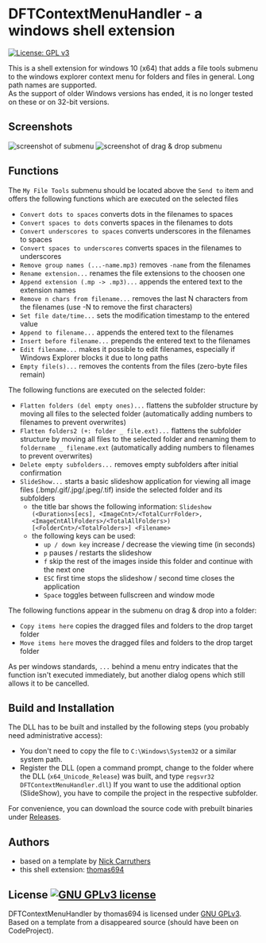 # DFTContextMenuHandler - a windows shell extension

[![License: GPL v3](https://img.shields.io/badge/License-GPLv3-blue.svg)](https://www.gnu.org/licenses/gpl-3.0)

This is a shell extension for windows 10 (x64) that adds a file tools submenu to the windows explorer context menu for folders and files in general. Long path names are supported.<br/>
As the support of older Windows versions has ended, it is no longer tested on these or on 32-bit versions.

## Screenshots

![screenshot of submenu](https://user-images.githubusercontent.com/71355143/191361105-dbee1512-c2be-40eb-8790-982b6aa9d164.png)
![screenshot of drag & drop submenu](https://user-images.githubusercontent.com/71355143/224505007-d7773f53-d62c-4b2a-bc35-49ff0cf2bbca.png)

## Functions

The `My File Tools` submenu should be located above the `Send to` item and offers the following functions which are executed on the selected files
- `Convert dots to spaces` converts dots in the filenames to spaces
- `Convert spaces to dots` converts spaces in the filenames to dots
- `Convert underscores to spaces` converts underscores in the filenames to spaces
- `Convert spaces to underscores` converts spaces in the filenames to underscores
- `Remove group names (...-name.mp3)` removes `-name` from the filenames
- `Rename extension...` renames the file extensions to the choosen one
- `Append extension (.mp -> .mp3)...` appends the entered text to the extension names
- `Remove n chars from filename...` removes the last N characters from the filenames (use -N to remove the first characters)
- `Set file date/time...` sets the modification timestamp to the entered value
- `Append to filename...` appends the entered text to the filenames
- `Insert before filename...` prepends the entered text to the filenames
- `Edit filename...` makes it possible to edit filenames, especially if Windows Explorer blocks it due to long paths
- `Empty file(s)...` removes the contents from the files (zero-byte files remain)

The following functions are executed on the selected folder:
- `Flatten folders (del empty ones)...` flattens the subfolder structure by moving all files to the selected folder (automatically adding numbers to filenames to prevent overwrites)
- `Flatten folders2 (+: folder _ file.ext)...` flattens the subfolder structure by moving all files to the selected folder and renaming them to `foldername _ filename.ext` (automatically adding numbers to filenames to prevent overwrites)
- `Delete empty subfolders...` removes empty subfolders after initial confirmation
- `SlideShow...` starts a basic slideshow application for viewing all image files (.bmp/.gif/.jpg/.jpeg/.tif) inside the selected folder and its subfolders
  - the title bar shows the following information: `Slideshow (<Duration>s[ecs], <ImageCnt>/<TotalCurrFolder>, <ImageCntAllFolders>/<TotalAllFolders>) [<FolderCnt>/<TotalFolders>] <Filename>`
  - the following keys can be used:
    - `up / down key` increase / decrease the viewing time (in seconds)
    - `p` pauses / restarts the slideshow
    - `f` skip the rest of the images inside this folder and continue with the next one
    - `ESC` first time stops the slideshow / second time closes the application
    - `Space` toggles between fullscreen and window mode

The following functions appear in the submenu on drag & drop into a folder:
- `Copy items here` copies the dragged files and folders to the drop target folder
- `Move items here` moves the dragged files and folders to the drop target folder

As per windows standards, `...` behind a menu entry indicates that the function isn't executed immediately, but another dialog opens which still allows it to be cancelled.

## Build and Installation

The DLL has to be built and installed by the following steps (you probably need administrative access):
- You don't need to copy the file to `C:\Windows\System32` or a similar system path.
- Register the DLL (open a command prompt, change to the folder where the DLL (`x64_Unicode_Release`) was built, and type `regsvr32 DFTContextMenuHandler.dll`)
If you want to use the additional option (SlideShow), you have to compile the project in the respective subfolder.

For convenience, you can download the source code with prebuilt binaries under [Releases](../../releases).

## Authors

- based on a template by [Nick Carruthers](https://www.codeproject.com/script/Membership/View.aspx?mid=161)
- this shell extension: [thomas694](https://github.com/thomas694/DFTContextMenuHandler)

## License <a rel="license" href="https://www.gnu.org/licenses/gpl-3.0"><img alt="GNU GPLv3 license" style="border-width:0" src="https://img.shields.io/badge/License-GPLv3-blue.svg" /></a>

<span xmlns:dct="http://purl.org/dc/terms/" property="dct:title">DFTContextMenuHandler</span> by thomas694 
is licensed under <a rel="license" href="https://www.gnu.org/licenses/gpl-3.0">GNU GPLv3</a>.<br/>
Based on a template from a disappeared source (should have been on CodeProject).
